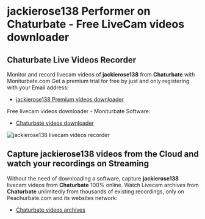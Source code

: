 # jackierose138 Performer on Chaturbate - Free LiveCam videos downloader

## Chaturbate Live Videos Recorder

Monitor and record livecam videos of **jackierose138** from **Chaturbate** with Moniturbate.com
Get a premium trial for free by just and only registering with your Email address:
* [jackierose138 Premium videos downloader](https://moniturbate.com/request-demo-licence-key.html)

Free livecam videos downloader - Moniturbate Software:
* [Chaturbate videos downloader](https://moniturbate.com/moniturbate-download-software.html)

![jackierose138 livecam videos recorder](https://peachurnet.com/templates/moniturbate-software.png)


## Capture jackierose138 videos from the Cloud and watch your recordings on Streaming

Without the need of downloading a software, capture **jackierose138** livecam videos from **Chaturbate** 100% online.
Watch Livecam archives from **Chaturbate** unlimitedly from thousands of existing recordings, only on Peachurbate.com and its websites network:
* [Chaturbate videos archives](https://peachurnet.com/)